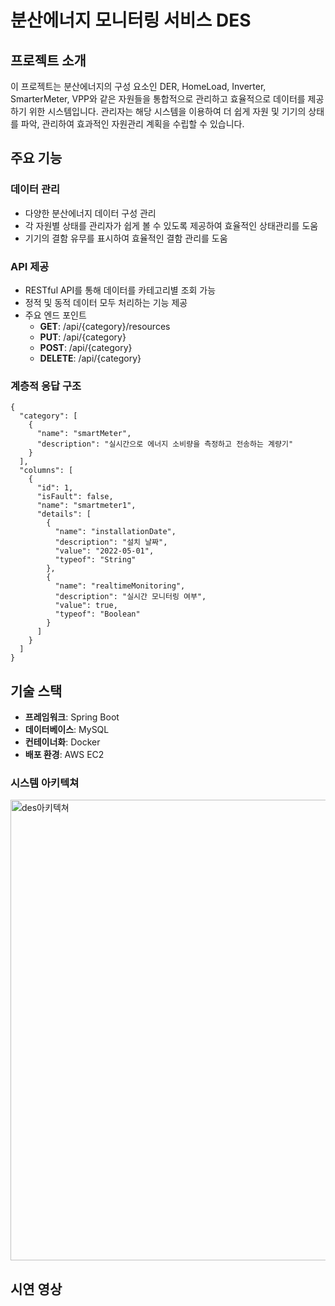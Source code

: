 # 분산에너지 모니터링 서비스 DES

## 프로젝트 소개
이 프로젝트는 분산에너지의 구성 요소인 DER, HomeLoad, Inverter, SmarterMeter, VPP와 같은 자원들을 통합적으로 관리하고 효율적으로 데이터를 제공하기 위한 시스템입니다. 관리자는 해당 시스템을 이용하여 더 쉽게 자원 및 기기의 상태를 파악, 관리하여 효과적인 자원관리 계획을 수립할 수 있습니다.

## 주요 기능
### 데이터 관리
- 다양한 분산에너지 데이터 구성 관리
- 각 자원별 상태를 관리자가 쉽게 볼 수 있도록 제공하여 효율적인 상태관리를 도움
- 기기의 결함 유무를 표시하여 효율적인 결함 관리를 도움

### API 제공
- RESTful API를 통해 데이터를 카테고리별 조회 가능
- 정적 및 동적 데이터 모두 처리하는 기능 제공
- 주요 엔드 포인트
  - **GET**: /api/{category}/resources
  - **PUT**: /api/{category}
  - **POST**: /api/{category}
  - **DELETE**: /api/{category}

### 계층적 응답 구조
```
{
  "category": [
    {
      "name": "smartMeter",
      "description": "실시간으로 에너지 소비량을 측정하고 전송하는 계량기"
    }
  ],
  "columns": [
    {
      "id": 1,
      "isFault": false,
      "name": "smartmeter1",
      "details": [
        {
          "name": "installationDate",
          "description": "설치 날짜",
          "value": "2022-05-01",
          "typeof": "String"
        },
        {
          "name": "realtimeMonitoring",
          "description": "실시간 모니터링 여부",
          "value": true,
          "typeof": "Boolean"
        }
      ]
    }
  ]
}
```

## 기술 스택
- **프레임워크**: Spring Boot
- **데이터베이스**: MySQL
- **컨테이너화**: Docker
- **배포 환경**: AWS EC2

### 시스템 아키텍쳐
<img width="737" alt="des아키텍쳐" src="https://github.com/user-attachments/assets/2649e6f5-2fc8-4ae8-96e9-80e583a1f039" />

## 시연 영상

